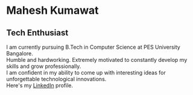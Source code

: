 <!--### Hi there 👋

**MaheshRKumawat/MaheshRKumawat** is a ✨ _special_ ✨ repository because its `README.md` (this file) appears on your GitHub profile.

Here are some ideas to get you started:

- 🔭 I’m currently working on ...
- 🌱 I’m currently learning ...
- 👯 I’m looking to collaborate on ...
- 🤔 I’m looking for help with ...
- 💬 Ask me about ...
- 📫 How to reach me: ...
- 😄 Pronouns: ...
- ⚡ Fun fact: ...
-->

# Mahesh Kumawat
## Tech Enthusiast
I am currently pursuing B.Tech in Computer Science at PES University Bangalore. <br>
Humble and hardworking. Extremely motivated to constantly develop my skills and grow professionally. <br>
I am confident in my ability to come up with interesting ideas for unforgettable technological innovations. <br>
Here's my [LinkedIn](https://www.linkedin.com/in/mahesh-kumawat-84090919a/) profile.
